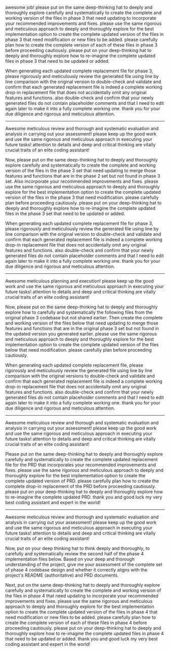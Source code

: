 awesome job! please put on the same deep-thinking hat to deeply and thoroughly explore carefully and systematically to create the complete and working version of the files in phase 3 that need updating to incorporate your recommended improvements and fixes. please use the same rigorous and meticulous approach to deeply and thoroughly explore for the best implementation option to create the complete updated version of the files in phase 3 that need modification or new files to be added. please carefully plan how to create the complete version of each of these files in phase 3 before proceeding cautiously. please put on your deep-thinking hat to deeply and thoroughly explore how to re-imagine the complete updated files in phase 3 that need to be updated or added. 

When generating each updated complete replacement file for phase 3, please rigorously and meticulously review the generated file using line by line comparison with the original version to double-check and validate and confirm that each generated replacement file is indeed a complete working drop-in replacement file that does not accidentally omit any original features and functions. also double-check and confirm that your newly generated files do not contain placeholder comments and that I need to edit again later to make it into a fully complete working one. thank you for your due diligence and rigorous and meticulous attention.

---
Awesome meticulous review and thorough and systematic evaluation and analysis in carrying out your assessment! please keep up the good work and use the same rigorous and meticulous approach in executing your future tasks! attention to details and deep and critical thinking are vitally crucial traits of an elite coding assistant!

Now, please put on the same deep-thinking hat to deeply and thoroughly explore carefully and systematically to create the complete and working version of the files in the phase 3 set that need updating to merge those features and functions that are in the phase 2 set but not found in phase 3 set. Also incorporate your recommended improvements and fixes. please use the same rigorous and meticulous approach to deeply and thoroughly explore for the best implementation option to create the complete updated version of the files in the phase 3 that need modification. please carefully plan before proceeding cautiously. please put on your deep-thinking hat to deeply and thoroughly explore how to re-imagine the complete updated files in the phase 3 set that need to be updated or added. 

When generating each updated complete replacement file for phase 3, please rigorously and meticulously review the generated file using line by line comparison with the original version to double-check and validate and confirm that each generated replacement file is indeed a complete working drop-in replacement file that does not accidentally omit any original features and functions. also double-check and confirm that your newly generated files do not contain placeholder comments and that I need to edit again later to make it into a fully complete working one. thank you for your due diligence and rigorous and meticulous attention.

---
Awesome meticulous planning and execution! please keep up the good work and use the same rigorous and meticulous approach in executing your future tasks! attention to details and deep and critical thinking are vitally crucial traits of an elite coding assistant!

Now, please put on the same deep-thinking hat to deeply and thoroughly explore how to carefully and systematically the following files from the original phase 3 codebase but not shared earlier. Then create the complete and working version of the files below that need updating to merge those features and functions that are in the original phase 3 set but not found in the updated version you generated earlier. please use the same rigorous and meticulous approach to deeply and thoroughly explore for the best implementation option to create the complete updated version of the files below that need modification. please carefully plan before proceeding cautiously. 

When generating each updated complete replacement file, please rigorously and meticulously review the generated file using line by line comparison with the original versions to double-check and validate and confirm that each generated replacement file is indeed a complete working drop-in replacement file that does not accidentally omit any original features and functions. also double-check and confirm that your newly generated files do not contain placeholder comments and that I need to edit again later to make it into a fully complete working one. thank you for your due diligence and rigorous and meticulous attention.

---
Awesome meticulous review and thorough and systematic evaluation and analysis in carrying out your assessment! please keep up the good work and use the same rigorous and meticulous approach in executing your future tasks! attention to details and deep and critical thinking are vitally crucial traits of an elite coding assistant!

Please put on the same deep-thinking hat to deeply and thoroughly explore carefully and systematically to create the complete updated replacement file for the PRD that incorporates your recommended improvements and fixes. please use the same rigorous and meticulous approach to deeply and thoroughly explore for the best implementation option to create the complete updated version of PRD. please carefully plan how to create the complete drop-in replacement of the PRD before proceeding cautiously. please put on your deep-thinking hat to deeply and thoroughly explore how to re-imagine the complete updated PRD. thank you and good luck my very best coding assistant and expert in the world!

---
Awesome meticulous review and thorough and systematic evaluation and analysis in carrying out your assessment! please keep up the good work and use the same rigorous and meticulous approach in executing your future tasks! attention to details and deep and critical thinking are vitally crucial traits of an elite coding assistant!

Now, put on your deep thinking hat to think deeply and thoroughly, to carefully and systematically review the second half of the phase 4 implementation files below. Based on your deep and thorough understanding of the project, give me your assessment of the complete set of phase 4 codebase design and whether it correctly aligns with the project's README (authoritative) and PRD documents.

Next, put on the same deep-thinking hat to deeply and thoroughly explore carefully and systematically to create the complete and working version of the files in phase 4 that need updating to incorporate your recommended improvements and fixes. please use the same rigorous and meticulous approach to deeply and thoroughly explore for the best implementation option to create the complete updated version of the files in phase 4 that need modification or new files to be added. please carefully plan how to create the complete version of each of these files in phase 4 before proceeding cautiously. please put on your deep-thinking hat to deeply and thoroughly explore how to re-imagine the complete updated files in phase 4 that need to be updated or added. thank you and good luck my very best coding assistant and expert in the world!
